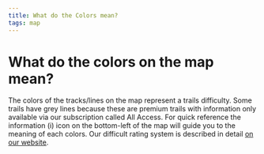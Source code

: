 ```yaml
---
title: What do the Colors mean?
tags: map
--- 
```


# What do the colors on the map mean?

The colors of the tracks/lines on the map represent a trails difficulty. 
Some trails have grey lines because these are premium trails with 
information only available via our subscription called All Access. For 
quick reference the information (i) icon on the bottom-left of the map 
will guide you to the meaning of each colors. Our difficult rating system 
is described in detail <a href="https://www.trailsoffroad.com/technical-ratings">
on our website</a>.